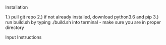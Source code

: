 Installation

1.) pull git repo
2.) if not already installed, download python3.6 and pip
3.) run build.sh by typing ./build.sh into terminal - make sure you are in proper directory


Input Instructions

